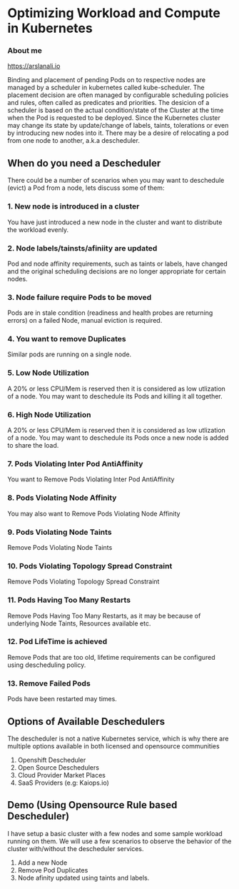 # Optimizing Workload and Compute in Kubernetes

### About me
https://arslanali.io


Binding and placement of pending Pods on to respective nodes are managed by a scheduler in kubernetes called kube-scheduler. The placement decision are often managed by configurable scheduling policies and rules, often called as predicates and priorities. The desicion of a scheduler is based on the actual condition/state of the Cluster at the time when the Pod is requested to be deployed. Since the Kubernetes cluster may change its state by update/change of labels, taints, tolerations or even by introducing new nodes into it. There may be a desire of relocating a pod from one node to another, a.k.a descheduler.

## When do you need a Descheduler
There could be a number of scenarios when you may want to deschedule (evict) a Pod from a node, lets discuss some of them:

### 1. New node is introduced in a cluster  
You have just introduced a new node in the cluster and want to distribute the workload evenly.

### 2. Node labels/tainsts/afiniity are updated  
Pod and node affinity requirements, such as taints or labels, have changed and the original scheduling decisions are no longer appropriate for certain nodes.

### 3. Node failure require Pods to be moved  
Pods are in stale condition (readiness and health probes are returning errors) on a failed Node, manual eviction is required.

### 4. You want to remove Duplicates
Similar pods are running on a single node. 

### 5. Low Node Utilization
A 20% or less CPU/Mem is reserved then it is considered as low utlization of a node. You may want to deschedule its Pods and killing it all together.

### 6. High Node Utilization  
A 20% or less CPU/Mem is reserved then it is considered as low utlization of a node. You may want to deschedule its Pods once a new node is added to share the load.

### 7. Pods Violating Inter Pod AntiAffinity  
You want to Remove Pods Violating Inter Pod AntiAffinity
### 8. Pods Violating Node Affinity  
You may also want to Remove Pods Violating Node Affinity
### 9. Pods Violating Node Taints  
Remove Pods Violating Node Taints  
### 10. Pods Violating Topology Spread Constraint
Remove Pods Violating Topology Spread Constraint
### 11. Pods Having Too Many Restarts
Remove Pods Having Too Many Restarts, as it may be because of underlying Node Taints, Resources available etc.
### 12. Pod LifeTime is achieved  
Remove Pods that are too old, lifetime requirements can be configured using descheduling policy.
### 13. Remove Failed Pods  
Pods have been restarted may times.



## Options of Available Deschedulers
The descheduler is not a native Kubernetes service, which is why there are multiple options available in both licensed and opensource communities
1. Openshift Descheduler
2. Open Source Deschedulers
3. Cloud Provider Market Places
4. SaaS Providers (e.g: Kaiops.io)


## Demo (Using Opensource Rule based Descheduler)
I have setup a basic cluster with a few nodes and some sample workload running on them. We will use a few scenarios to observe the behavior of the cluster with/without the descheduler services.

1. Add a new Node
2. Remove Pod Duplicates
3. Node afinity updated using taints and labels.
